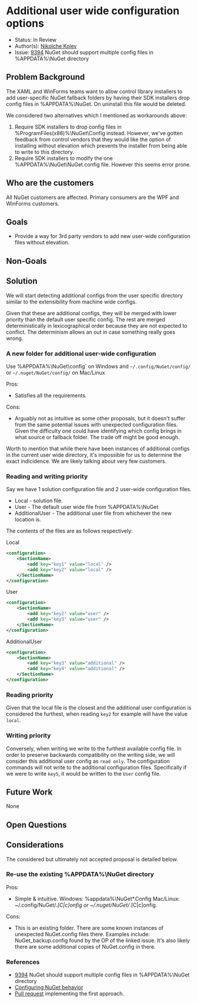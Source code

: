 
# Additional user wide configuration options

* Status: In Review
* Author(s): [Nikolche Kolev](https://github.com/nkolev92)
* Issue: [9394](https://github.com/NuGet/Home/issues/9394) NuGet should support multiple config files in %APPDATA%\NuGet directory

## Problem Background

The XAML and WinForms teams want to allow control library installers to add user-specific NuGet fallback folders by having their SDK installers drop config files in %APPDATA%\NuGet. On uninstall this file would be deleted.

We considered two alternatives which I mentioned as workarounds above:

1. Require SDK installers to drop config files in %ProgramFiles(x86)%\NuGet\Config instead. However, we've gotten feedback from control vendors that they would like the option of installing without elevation which prevents the installer from being able to write to this directory.
1. Require SDK installers to modify the one %APPDATA%\NuGet\NuGet.config file. However this seems error prone.

## Who are the customers

All NuGet customers are affected. Primary consumers are the WPF and WinForms customers.

## Goals

* Provide a way for 3rd party vendors to add new user-wide configuration files without elevation.

## Non-Goals

## Solution

We will start detecting additional configs from the user specific directory similar to the extensibility from machine wide configs.

Given that these are additional configs, they will be merged with lower priority than the default user specific config. The rest are merged deterministically in lexicographical order because they are not expected to conflict.
The determinism allows an out in case something really goes wrong.

### A new folder for additional user-wide configuration

Use %APPDATA%\NuGet\config\` on Windows and `~/.config/NuGet/config/` or `~/.nuget/NuGet/config/` on Mac/Linux

Pros:

* Satisfies all the requirements.

Cons:

* Arguably not as intuitive as some other proposals, but it doesn't suffer from the same potential issues with unexpected configuration files. Given the difficulty one could have identifying which config brings in what source or fallback folder. The trade off might be good enough.

Worth to mention that while there have been instances of additional configs in the current user wide directory, it's impossible for us to determine the exact indicidence. We are likely talking about very few customers.

### Reading and writing priority

Say we have 1 solution configuration file and 2 user-wide configuration files.

* Local - solution file.
* User - The default user wide file from %APPDATA%\NuGet
* AdditionalUser - The additional user file from whichever the new location is.

The contents of the files are as follows respectively:

Local

```xml
<configuration>
    <SectionName>
        <add key="key1" value="local" />
        <add key="key2" value="local" />
    </SectionName>
</configuration>
```

User

```xml
<configuration>
    <SectionName>
        <add key="key2" value="user" />
        <add key="key3" value="user" />
    </SectionName>
</configuration>
```

AdditionalUser

```xml
<configuration>
    <SectionName>
        <add key="key3" value="additional" />
        <add key="key4" value="additional" />
    </SectionName>
</configuration>
```

### Reading priority

Given that the local file is the closest and the additional user configuration is considered the furthest, when reading `key2` for example will have the value `local`.

### Writing priority

Conversely, when writing we write to the furthest available config file.
In order to preserve backwards compatibility on the writing side, we will consider this additional user config as `read only`. The configuration commands will not write to the additional configuration files.
Specifically if we were to write `key5`, it would be written to the `User` config file.

## Future Work

None

## Open Questions

## Considerations

The considered but ultimately not accepted proposal is detailed below. 

### Re-use the existing %APPDATA%\NuGet directory

Pros:

* Simple & intuitive. Windows: %appdata%\NuGet\*.Config
Mac/Linux: ~/.config/NuGet/*.[C|c]onfig or ~/.nuget/NuGet/*.[C|c]onfig.

Cons:

* This is an existing folder. There are some known instances of unexpected NuGet.config files there. Examples include: NuGet_backup.config found by the OP of the linked issue. It's also likely there are some additional copies of NuGet.config in there.

### References

* [9394](https://github.com/NuGet/Home/issues/9394) NuGet should support multiple config files in %APPDATA%\NuGet directory
* [Configuring NuGet behavior](https://docs.microsoft.com/en-us/nuget/consume-packages/configuring-nuget-behavior#config-file-locations-and-uses)
* [Pull request](https://github.com/NuGet/NuGet.Client/pull/3421) implementing the first approach.

